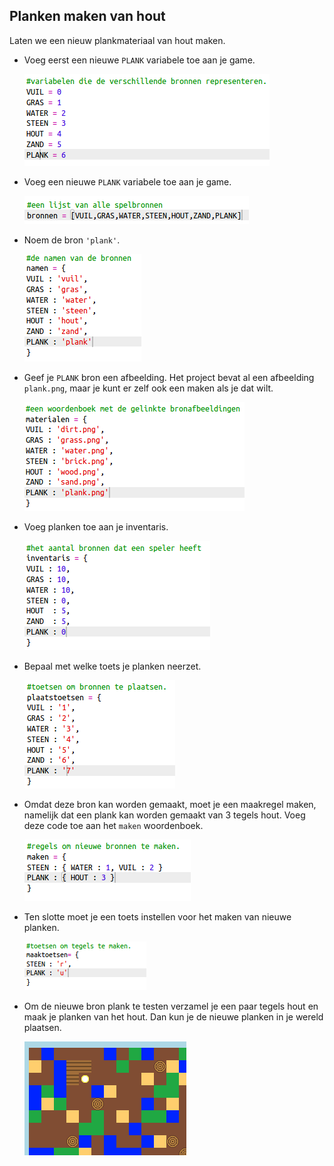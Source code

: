 ## Planken maken van hout

Laten we een nieuw plankmateriaal van hout maken.

+ Voeg eerst een nieuwe `PLANK` variabele toe aan je game.
    
    ![screenshot](images/craft-plank-const.png)

+ Voeg een nieuwe `PLANK` variabele toe aan je game.
    
    ![screenshot](images/craft-plank-resources.png)

+ Noem de bron `'plank'`.
    
    ![screenshot](images/craft-plank-names.png)

+ Geef je `PLANK` bron een afbeelding. Het project bevat al een afbeelding `plank.png`, maar je kunt er zelf ook een maken als je dat wilt.
    
    ![screenshot](images/craft-plank-textures.png)

+ Voeg planken toe aan je inventaris.
    
    ![screenshot](images/craft-plank-inventory.png)

+ Bepaal met welke toets je planken neerzet.
    
    ![screenshot](images/craft-plank-placekeys.png)

+ Omdat deze bron kan worden gemaakt, moet je een maakregel maken, namelijk dat een plank kan worden gemaakt van 3 tegels hout. Voeg deze code toe aan het `maken` woordenboek.
    
    ![screenshot](images/craft-plank-crafting.png)

+ Ten slotte moet je een toets instellen voor het maken van nieuwe planken.
    
    ![screenshot](images/craft-plank-craftkeys.png)

+ Om de nieuwe bron plank te testen verzamel je een paar tegels hout en maak je planken van het hout. Dan kun je de nieuwe planken in je wereld plaatsen.
    
    ![screenshot](images/craft-plank-test.png)